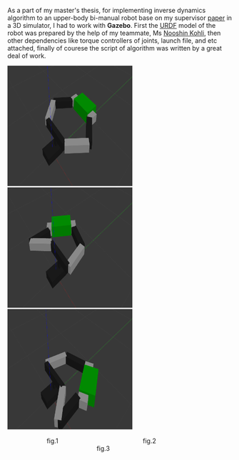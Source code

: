 As a part of my master's thesis, for implementing inverse dynamics algorithm to an upper-body bi-manual robot base on my supervisor [paper](https://www.researchgate.net/publication/320330613_Inverse_Dynamics_Control_of_Bimanual_Object_Manipulation_Using_Orthogonal_Decomposition_An_Analytic_Approach) in a 3D simulator, I had to work with __Gazebo__. First the [URDF](http://wiki.ros.org/urdf) model of the robot was prepared by the help of my teammate, Ms [Nooshin Kohli](https://github.com/nooshin-kohli), then other dependencies like torque controllers of joints, launch file, and etc attached, finally of courese the script of algorithm was written by a great deal of work.

<p>
  <img style="text-align:left;" width="280" height="270" src="/img/6dof_bimanual_manipulation/bimanual_1.png" alt="Logo">
  <img style="text-align:center;" width="280" height="270" src="/img/6dof_bimanual_manipulation/bimanual_2.png" alt="Logo">
  <img style="text-align:right;" width="280" height="270" src="/img/6dof_bimanual_manipulation/bimanual_3.png" alt="Logo">
  <figcaption>
    &emsp;&emsp;&emsp;&emsp;&emsp;&emsp; fig.1
    &emsp;&emsp;&emsp;&emsp;&emsp;&emsp;&emsp;&emsp;&emsp;&emsp;&emsp;&emsp;&emsp; fig.2
    &emsp;&emsp;&emsp;&emsp;&emsp;&emsp;&emsp;&emsp;&emsp;&emsp;&emsp;&emsp;&emsp;&emsp; fig.3 
  </figcaption>
</p>




